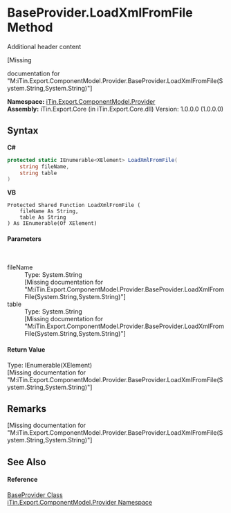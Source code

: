 # BaseProvider.LoadXmlFromFile Method 
Additional header content 

\[Missing <summary> documentation for "M:iTin.Export.ComponentModel.Provider.BaseProvider.LoadXmlFromFile(System.String,System.String)"\]

**Namespace:**&nbsp;<a href="723a96b5-5779-2554-cf17-05149bfcb802">iTin.Export.ComponentModel.Provider</a><br />**Assembly:**&nbsp;iTin.Export.Core (in iTin.Export.Core.dll) Version: 1.0.0.0 (1.0.0.0)

## Syntax

**C#**<br />
``` C#
protected static IEnumerable<XElement> LoadXmlFromFile(
	string fileName,
	string table
)
```

**VB**<br />
``` VB
Protected Shared Function LoadXmlFromFile ( 
	fileName As String,
	table As String
) As IEnumerable(Of XElement)
```


#### Parameters
&nbsp;<dl><dt>fileName</dt><dd>Type: System.String<br />\[Missing <param name="fileName"/> documentation for "M:iTin.Export.ComponentModel.Provider.BaseProvider.LoadXmlFromFile(System.String,System.String)"\]</dd><dt>table</dt><dd>Type: System.String<br />\[Missing <param name="table"/> documentation for "M:iTin.Export.ComponentModel.Provider.BaseProvider.LoadXmlFromFile(System.String,System.String)"\]</dd></dl>

#### Return Value
Type: IEnumerable(XElement)<br />\[Missing <returns> documentation for "M:iTin.Export.ComponentModel.Provider.BaseProvider.LoadXmlFromFile(System.String,System.String)"\]

## Remarks
\[Missing <remarks> documentation for "M:iTin.Export.ComponentModel.Provider.BaseProvider.LoadXmlFromFile(System.String,System.String)"\]

## See Also


#### Reference
<a href="f3556fb2-c7e1-5904-974e-18f789583e49">BaseProvider Class</a><br /><a href="723a96b5-5779-2554-cf17-05149bfcb802">iTin.Export.ComponentModel.Provider Namespace</a><br />
